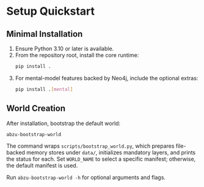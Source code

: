 # Setup Quickstart

## Minimal Installation

1. Ensure Python 3.10 or later is available.
2. From the repository root, install the core runtime:
   ```bash
   pip install .
   ```
3. For mental-model features backed by Neo4j, include the optional extras:
   ```bash
   pip install .[mental]
   ```

## World Creation

After installation, bootstrap the default world:

```bash
abzu-bootstrap-world
```

The command wraps `scripts/bootstrap_world.py`, which prepares file-backed memory stores under `data/`, initializes mandatory layers, and prints the status for each. Set `WORLD_NAME` to select a specific manifest; otherwise, the default manifest is used.

Run `abzu-bootstrap-world -h` for optional arguments and flags.
